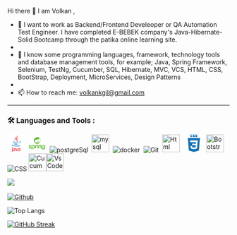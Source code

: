 Hi there 👋 I am Volkan ,

- 🔭 I want to work as Backend/Frontend Develeoper or QA Automation Test Engineer. I have completed E-BEBEK company's Java-Hibernate-Solid Bootcamp through the patika online learning site.
- 
- 🌱 I know some programming languages, framework, technology tools and database management tools, for example; Java, Spring Framework, Selenium, TestNg, Cucumber, SQL, Hibernate, MVC, VCS, HTML, CSS, BootStrap, Deployment, MicroServices, Design Patterns
- 
- 📫 How to reach me: volkankgil@gmail.com

----

### :hammer_and_wrench: Languages and Tools :
<img src="https://github.com/devicons/devicon/blob/master/icons/java/java-original-wordmark.svg" title="Java" alt="Java" width="40" height="40"/>&nbsp;  <img src="https://github.com/devicons/devicon/blob/master/icons/spring/spring-original-wordmark.svg" title="Spring" alt="Spring" width="40" height="40"/>&nbsp;  <img src="https://img.icons8.com/color/48/000000/postgreesql.png" title="postgreSql"/>&nbsp;  <img src="https://cdn.jsdelivr.net/gh/devicons/devicon/icons/mysql/mysql-original.svg" width="40" height="40" title="mysql" />&nbsp;  <img src="https://img.icons8.com/fluency/48/000000/docker.png" title="docker"/>&nbsp;  <img src="https://img.icons8.com/color/48/000000/git.png" title="Git" />&nbsp;  <img src="https://cdn.jsdelivr.net/gh/devicons/devicon/icons/html5/html5-original-wordmark.svg" width="40" height="40" title="Html"/> &nbsp; <img src="https://github.com/devicons/devicon/blob/master/icons/css3/css3-plain-wordmark.svg"  title="CSS3" alt="CSS" width="40" height="40"/>&nbsp;  <img src="https://cdn.jsdelivr.net/gh/devicons/devicon/icons/bootstrap/bootstrap-original-wordmark.svg" title="Bootstrap" width="40" height="40" /> &nbsp; <img src="https://cdn.jsdelivr.net/gh/devicons/devicon/icons/selenium/selenium-original.svg" title="Selenium" alt="CSS" width="40" height="40" />  <img src="https://cdn.jsdelivr.net/gh/devicons/devicon/icons/cucumber/cucumber-plain.svg" title="Cucumber" width="40" height="40" /><img src="https://cdn.jsdelivr.net/gh/devicons/devicon/icons/vscode/vscode-original.svg" title="VsCode" width="40" height="40"/>
          
          

![](https://visitor-badge.laobi.icu/badge?page_id=volkankgil.volkankgil)

[![Github](https://img.shields.io/github/followers/CharalambosIoannou?label=Follow&style=social)](https://github.com/volkankgil)

![Top Langs](https://github-readme-stats.vercel.app/api/top-langs/?username=volkankgil&theme=tokyonight)

[![GitHub Streak](https://streak-stats.demolab.com/?user=volkankgil&theme=dark)](https://git.io/streak-stats)


